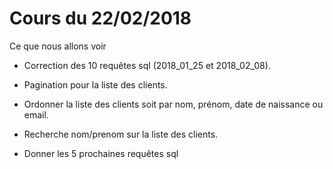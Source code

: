 # Cours du 22/02/2018
Ce que nous allons voir

- Correction des 10 requêtes sql (2018_01_25 et 2018_02_08).
- Pagination pour la liste des clients.
- Ordonner la liste des clients soit par nom, prénom, date de naissance ou email.
- Recherche nom/prenom sur la liste des clients.

- Donner les 5 prochaines requêtes sql
